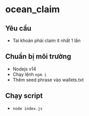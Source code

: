 # ocean_claim

## Yêu cầu
- Taì khoản phải claim ít nhất 1 lần 

## Chuẩn bị môi trường
- Nodejs v14
- Chạy lệnh  `npm i`
- Thêm seed phrase vào wallets.txt

## Chạy script
- `node index.js`